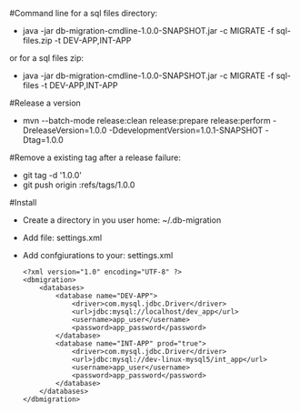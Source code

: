 #Command line for a sql files directory:

  * java -jar db-migration-cmdline-1.0.0-SNAPSHOT.jar -c MIGRATE -f sql-files.zip -t DEV-APP,INT-APP

or for a sql files zip:

  * java -jar db-migration-cmdline-1.0.0-SNAPSHOT.jar -c MIGRATE -f sql-files -t DEV-APP,INT-APP

#Release a version

  * mvn --batch-mode release:clean release:prepare release:perform -DreleaseVersion=1.0.0 -DdevelopmentVersion=1.0.1-SNAPSHOT -Dtag=1.0.0

#Remove a existing tag after a release failure:

  * git tag -d '1.0.0'
  * git push origin :refs/tags/1.0.0

#Install

  * Create a directory in you user home: ~/.db-migration
  * Add file: settings.xml
  * Add confgiurations to your: settings.xml

        <?xml version="1.0" encoding="UTF-8" ?>
        <dbmigration>
            <databases>
                <database name="DEV-APP">
                    <driver>com.mysql.jdbc.Driver</driver>
                    <url>jdbc:mysql://localhost/dev_app</url>
                    <username>app_user</username>
                    <password>app_password</password>
                </database>
                <database name="INT-APP" prod="true">
                    <driver>com.mysql.jdbc.Driver</driver>
                    <url>jdbc:mysql://dev-linux-mysql5/int_app</url>
                    <username>app_user</username>
                    <password>app_password</password>
                </database>
            </databases>
        </dbmigration>

